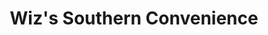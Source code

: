 ---
title: "Wiz's Southern Convenience"
url: /batesburg-leesville/wizs-southern-convenience/
shop: convenience
---